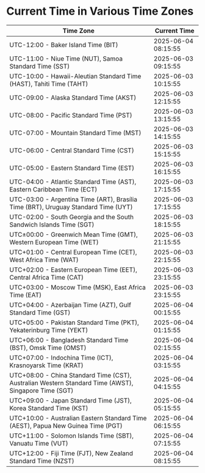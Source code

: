 # Current Time in Various Time Zones

| Time Zone | Current Time |
|-----------|--------------|
| UTC-12:00 - Baker Island Time (BIT) | 2025-06-04 08:15:55 |
| UTC-11:00 - Niue Time (NUT), Samoa Standard Time (SST) | 2025-06-03 09:15:55 |
| UTC-10:00 - Hawaii-Aleutian Standard Time (HAST), Tahiti Time (TAHT) | 2025-06-03 10:15:55 |
| UTC-09:00 - Alaska Standard Time (AKST) | 2025-06-03 12:15:55 |
| UTC-08:00 - Pacific Standard Time (PST) | 2025-06-03 13:15:55 |
| UTC-07:00 - Mountain Standard Time (MST) | 2025-06-03 14:15:55 |
| UTC-06:00 - Central Standard Time (CST) | 2025-06-03 15:15:55 |
| UTC-05:00 - Eastern Standard Time (EST) | 2025-06-03 16:15:55 |
| UTC-04:00 - Atlantic Standard Time (AST), Eastern Caribbean Time (ECT) | 2025-06-03 17:15:55 |
| UTC-03:00 - Argentina Time (ART), Brasília Time (BRT), Uruguay Standard Time (UYT) | 2025-06-03 17:15:55 |
| UTC-02:00 - South Georgia and the South Sandwich Islands Time (SGT) | 2025-06-03 18:15:55 |
| UTC±00:00 - Greenwich Mean Time (GMT), Western European Time (WET) | 2025-06-03 21:15:55 |
| UTC+01:00 - Central European Time (CET), West Africa Time (WAT) | 2025-06-03 22:15:55 |
| UTC+02:00 - Eastern European Time (EET), Central Africa Time (CAT) | 2025-06-03 23:15:55 |
| UTC+03:00 - Moscow Time (MSK), East Africa Time (EAT) | 2025-06-03 23:15:55 |
| UTC+04:00 - Azerbaijan Time (AZT), Gulf Standard Time (GST) | 2025-06-04 00:15:55 |
| UTC+05:00 - Pakistan Standard Time (PKT), Yekaterinburg Time (YEKT) | 2025-06-04 01:15:55 |
| UTC+06:00 - Bangladesh Standard Time (BST), Omsk Time (OMST) | 2025-06-04 02:15:55 |
| UTC+07:00 - Indochina Time (ICT), Krasnoyarsk Time (KRAT) | 2025-06-04 03:15:55 |
| UTC+08:00 - China Standard Time (CST), Australian Western Standard Time (AWST), Singapore Time (SGT) | 2025-06-04 04:15:55 |
| UTC+09:00 - Japan Standard Time (JST), Korea Standard Time (KST) | 2025-06-04 05:15:55 |
| UTC+10:00 - Australian Eastern Standard Time (AEST), Papua New Guinea Time (PGT) | 2025-06-04 06:15:55 |
| UTC+11:00 - Solomon Islands Time (SBT), Vanuatu Time (VUT) | 2025-06-04 07:15:55 |
| UTC+12:00 - Fiji Time (FJT), New Zealand Standard Time (NZST) | 2025-06-04 08:15:55 |
